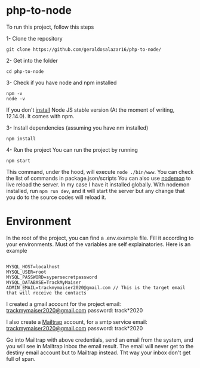 # php-to-node
To run this project, follow this steps

1- Clone the repository
```
git clone https://github.com/geraldosalazar16/php-to-node/
```
2- Get into the folder
```
cd php-to-node
```
3- Check if you have node and npm installed
```
npm -v
node -v
```
If you don't [install](https://nodejs.org/es/) Node JS stable version (At the moment of writing, 12.14.0). It comes with npm.

3- Install dependencies (assuming you have nm installed)
```
npm install
```

4- Run the project
You can run the project by running
```
npm start
```
This command, under the hood, will execute ```node ./bin/www```. You can check the list of commands in package.json/scripts
You can also use [nodemon](https://www.npmjs.com/package/nodemon) to live reload the server. In my case I have it installed globally.
With nodemon installed, run ```npm run dev```, and it will start the server but any change that you do to the source codes will reload it.

# Environment
In the root of the project, you can find a .env.example file. Fill it according to your environments. Must of the variables 
are self explainatories.
Here is an example
```
  
MYSQL_HOST=localhost
MYSQL_USER=root
MYSQL_PASSWORD=sypersecretpassword
MYSQL_DATABASE=TrackMyMaiser
ADMIN_EMAIL=trackmymaiser2020@gmail.com // This is the target email that will receive the contacts
```


I created a gmail account for the project
email: trackmymaiser2020@gmail.com
password: track*2020

I also create a [Mailtrap](https://mailtrap.io/) account, for a smtp service
email: trackmymaiser2020@gmail.com
password: track*2020

Go into Mailtrap with above credentials, send an email from the system, and you will see in Mailtrap inbox the email result.
The email will never get to the destiny email account but to Mailtrap instead. Tht way your inbox don't get full of span.

